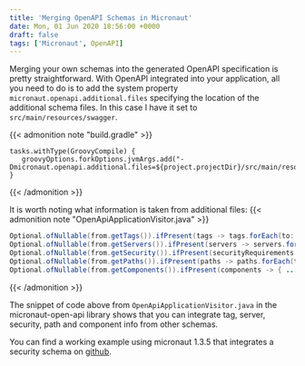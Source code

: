 ```yaml
---
title: 'Merging OpenAPI Schemas in Micronaut'
date: Mon, 01 Jun 2020 18:56:00 +0000
draft: false
tags: ['Micronaut', OpenAPI]
---
```


Merging your own schemas into the generated OpenAPI specification is pretty straightforward. 
With OpenAPI integrated into your application, all you need to do is to add the system property `micronaut.openapi.additional.files` 
specifying the location of the additional schema files. In this case I have it set to `src/main/resources/swagger`.

{{< admonition note "build.gradle" >}}
```
tasks.withType(GroovyCompile) {
   groovyOptions.forkOptions.jvmArgs.add("-Dmicronaut.openapi.additional.files=${project.projectDir}/src/main/resources/swagger".toString())
}
```
{{< /admonition >}}

It is worth noting what information is taken from additional files:
{{< admonition note "OpenApiApplicationVisitor.java" >}}
```java
Optional.ofNullable(from.getTags()).ifPresent(tags -> tags.forEach(to::addTagsItem));
Optional.ofNullable(from.getServers()).ifPresent(servers -> servers.forEach(to::addServersItem));
Optional.ofNullable(from.getSecurity()).ifPresent(securityRequirements -> securityRequirements.forEach(to::addSecurityItem));
Optional.ofNullable(from.getPaths()).ifPresent(paths -> paths.forEach(to::path));
Optional.ofNullable(from.getComponents()).ifPresent(components -> { ... });
```
{{< /admonition >}}

The snippet of code above from `OpenApiApplicationVisitor.java` in the micronaut-open-api library shows that you can integrate tag, server, security, path and component info from other schemas.

You can find a working example using micronaut 1.3.5 that integrates a security schema on [github](https://github.com/amuponda/blog-posts/tree/master/micronaut-merge-schemas).